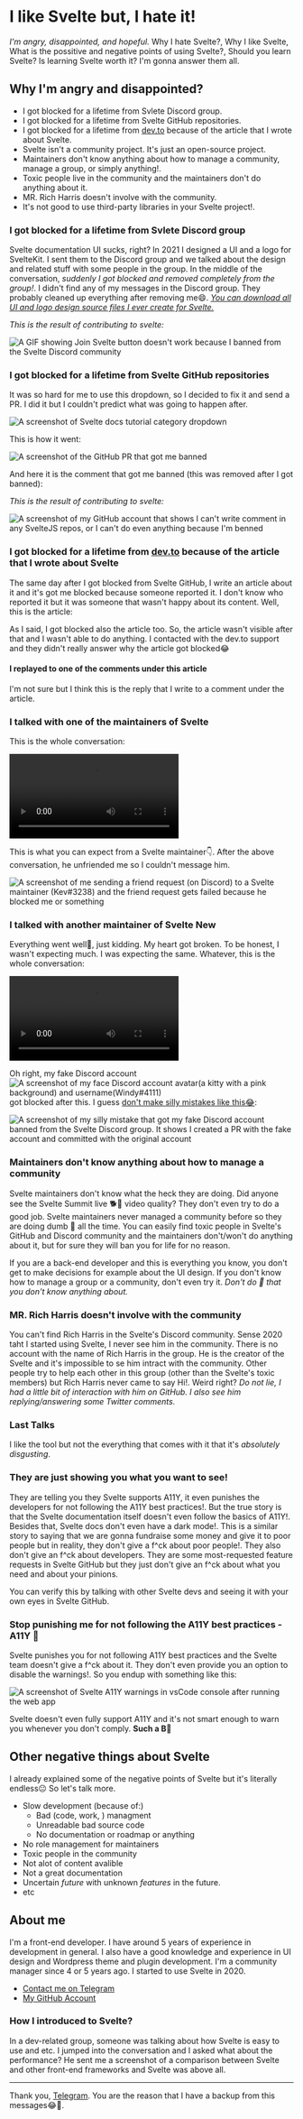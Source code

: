 <script>
	import OtherContent from '$lib/OtherContent.svelte'
	import TheGithubComment from './TheGithubComment.md'
	import TheDevtoArticle from './TheDevtoArticle.md'
	import TheDevtoArticleReply from './TheDevtoArticleReply.md'
</script>

# I like Svelte but, I hate it!

*I'm angry, disappointed, and hopeful.* Why I hate Svelte?, Why I like Svelte, What is the possitive and negative points of using Svelte?, Should you learn Svelte? Is learning Svelte worth it? I'm gonna answer them all.

## Why I'm angry and disappointed?

- I got blocked for a lifetime from Svlete Discord group.
- I got blocked for a lifetime from Svelte GitHub repositories.
- I got blocked for a lifetime from <a href="https://dev.to" target="_blank" rel="nofollow">dev.to</a> because of the article that I wrote about Svelte.
- Svelte isn't a community project. It's just an open-source project.
- Maintainers don't know anything about how to manage a community, manage a group, or simply anything!.
- Toxic people live in the community and the maintainers don't do anything about it.
- MR. Rich Harris doesn't involve with the community.
- It's not good to use third-party libraries in your Svelte project!.

### I got blocked for a lifetime **from Svlete Discord group**

Svelte documentation UI sucks, right? In 2021 I designed a UI and a logo for SvelteKit. I sent them to the Discord group and we talked about the design and related stuff with some people in the group. In the middle of the conversation, *suddenly I got blocked and removed completely from the group!*. I didn't find any of my messages in the Discord group. They probably cleaned up everything after removing me😄. <a href="https://bit.ly/3tf6mPL" target="_blank" rel="nofollow">*You can download all UI and logo design source files I ever create for Svelte.*</a>

*This is the result of contributing to svelte:*

![A GIF showing Join Svelte button doesn't work because I banned from the Svelte Discord community](/md/2.gif)

### I got blocked for a lifetime **from Svelte GitHub repositories**

It was so hard for me to use this dropdown, so I decided to fix it and send a PR. I did it but I couldn't predict what was going to happen after.

![A screenshot of Svelte docs tutorial category dropdown](/md/4.png)

This is how it went:

![A screenshot of the GitHub PR that got me banned](/md/5.png)

And here it is the comment that got me banned (this was removed after I got banned):

<OtherContent>
	<TheGithubComment />
</OtherContent>

*This is the result of contributing to svelte:*

![A screenshot of my GitHub account that shows I can't write comment in any SvelteJS repos, or I can't do even anything because I'm benned](/md/1.png)

### I got blocked for a lifetime **from <a href="https://dev.to" target="_blank" rel="nofollow">dev.to</a> because of the article that I wrote about Svelte**

The same day after I got blocked from Svelte GitHub, I write an article about it and it's got me blocked because someone reported it. I don't know who reported it but it was someone that wasn't happy about its content. Well, this is the article:

<OtherContent>
	<TheDevtoArticle />
</OtherContent>

As I said, I got blocked also the article too. So, the article wasn't visible after that and I wasn't able to do anything. I contacted with the dev.to support and they didn't really answer why the article got blocked😂

#### I replayed to one of the comments under this article

I'm not sure but I think this is the reply that I write to a comment under the article.

<OtherContent>
	<TheDevtoArticleReply />
</OtherContent>

### I talked with one of the maintainers of Svelte

This is the whole conversation:

<video controls>
  <source src="/md/3.mp4" type="video/mp4">
	<track kind="captions" label="A full conversation of me talking with one of the maintainers of Svelte on Discord (Kev#3238)">
</video>

This is what you can expect from a Svelte maintainer👇. After the above conversation, he unfriended me so I couldn't message him.

![A screenshot of me sending a friend request (on Discord) to a Svelte maintainer (Kev#3238) and the friend request gets failed because he blocked me or something](/md/7.png)

### I talked with another maintainer of Svelte <span class="text-2xs text-yellow-400">New</span>

Everything went well🤩, just kidding. My heart got broken. To be honest, I wasn't expecting much. I was expecting the same. Whatever, this is the whole conversation:

<video controls>
  <source src="/md/8.mp4" type="video/mp4">
	<track kind="captions" label="A full conversation of me talking with another maintainer of Svelte on Discord (pngwn#8431)">
</video>

Oh right, my fake Discord account <img class="inline-block w-20" src="/md/9.png" alt="A screenshot of my face Discord account avatar(a kitty with a pink background) and username(Windy#4111)" /> got blocked after this. I guess [don't make silly mistakes like this😂](https://github.com/sveltejs/svelte/pull/7290):

![A screenshot of my silly mistake that got my fake Discord account banned from the Svelte Discord group. It shows I created a PR with the fake account and committed with the original account](/md/10.png)

### Maintainers don't know anything about how to manage a community

Svelte maintainers don't know what the heck they are doing. Did anyone see the Svelte Summit live 🐕💩 video quality? They don't even try to do a good job. Svelte maintainers never managed a community before so they are doing dumb 💩 all the time. You can easily find toxic people in Svelte's GitHub and Discord community and the maintainers don't/won't do anything about it, but for sure they will ban you for life for no reason.

If you are a back-end developer and this is everything you know, you don't get to make decisions for example about the UI design. If you don't know how to manage a group or a community, don't even try it. *Don't do 💩 that you don't know anything about.*

### MR. Rich Harris doesn't involve with the community

You can't find Rich Harris in the Svelte's Discord community. Sense 2020 taht I started using Svelte, I never see him in the community. There is no account with the name of Rich Harris in the group. He is the creator of the Svelte and it's impossible to se him intract with the community. Other people try to help each other in this group (other than the Svelte's toxic members) but Rich Harris never came to say Hi!. Weird right? *Do not lie, I had a little bit of interaction with him on GitHub. I also see him replying/answering some Twitter comments.*

### Last Talks

I like the tool but not the everything that comes with it that it's *absolutely disgusting*.

### They are just showing you what you want to see!

They are telling you they Svelte supports A11Y, it even punishes the developers for not following the A11Y best practices!. But the true story is that the Svelte documentation itself doesn't even follow the basics of A11Y!. Besides that, Svelte docs don't even have a dark mode!. This is a similar story to saying that we are gonna fundraise some money and give it to poor people but in reality, they don't give a f^ck about poor people!. They also don't give an f^ck about developers. They are some most-requested feature requests in Svelte GitHub but they just don't give an f^ck about what you need and about your pinions.

You can verify this by talking with other Svelte devs and seeing it with your own eyes in Svelte GitHub.

### Stop punishing me for not following the A11Y best practices - A11Y 💩

Svelte punishes you for not following A11Y best practices and the Svelte team doesn't give a f^ck about it. They don't even provide you an option to disable the warnings!. So you endup with something like this:

![A screenshot of Svelte A11Y warnings in vsCode console after running the web app](/md/6.png)

Svelte doesn't even fully support A11Y and it's not smart enough to warn you whenever you don't comply. **Such a B💩**

## Other negative things about Svelte

I already explained some of the negative points of Svelte but it's literally endless😐 So let's talk more.

- Slow development (because of:)
  * Bad (code, work, ) managment
  * Unreadable bad source code
  * No documentation or roadmap or anything
- No role management for maintainers
- Toxic people in the community
- Not alot of content avalible
- Not a great documentation
- Uncertain *future* with unknown *features* in the future.
- etc

## About me

I'm a front-end developer. I have around 5 years of experience in development in general. I also have a good knowledge and experience in UI design and Wordpress theme and plugin development. I'm a community manager since 4 or 5 years ago. I started to use Svelte in 2020.

- <a href="https://t.me/babakfp" target="_blank" rel="nofollow">Contact me on Telegram</a>
- <a href="https://github.com/babakfp" target="_blank" rel="nofollow">My GitHub Account</a>

### How I introduced to Svelte?

In a dev-related group, someone was talking about how Svelte is easy to use and etc. I jumped into the conversation and I asked what about the performance? He sent me a screenshot of a comparison between Svelte and other front-end frameworks and Svelte was above all.

---

Thank you, <a href="https://telegram.org/" target="_blank" rel="nofollow">Telegram</a>. You are the reason that I have a backup from this messages😂🙏.
